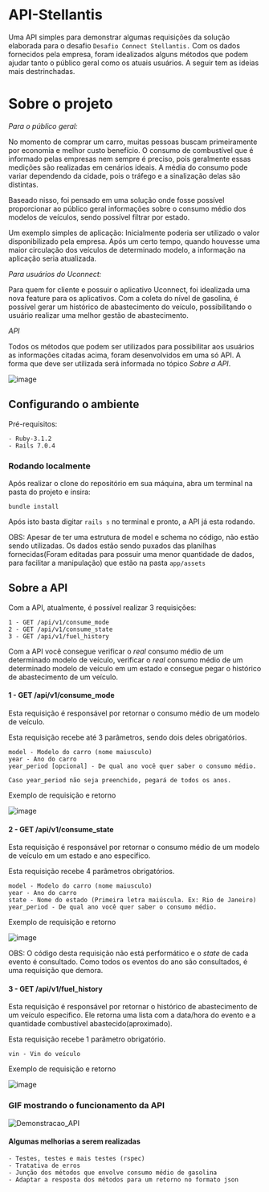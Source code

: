 
# API-Stellantis

Uma API simples para demonstrar algumas requisições da solução elaborada para o desafio `Desafio Connect Stellantis.`
Com os dados fornecidos pela empresa, foram idealizados alguns métodos que podem ajudar tanto
o público geral como os atuais usuários. A seguir tem as ideias mais destrinchadas.

# Sobre o projeto

*Para o público geral:*

No momento de comprar um carro, muitas pessoas buscam primeiramente por economia e melhor custo benefício.
O consumo de combustível que é informado pelas empresas nem sempre é preciso, pois geralmente
essas medições são realizadas em cenários ideais. A média do consumo pode variar dependendo da
cidade, pois o tráfego e a sinalização delas são distintas. 

Baseado nisso, foi pensado em uma solução onde fosse possível proporcionar
ao público geral informações sobre o consumo médio dos modelos de veículos, sendo possível
filtrar por estado.

Um exemplo simples de aplicação: Inicialmente poderia ser utilizado o valor disponibilizado
pela empresa. Após um certo tempo, quando houvesse uma maior circulação dos veículos
de determinado modelo, a informação na aplicação seria atualizada.

*Para usuários do Uconnect:*

Para quem for cliente e possuir o aplicativo Uconnect, foi idealizada uma
nova feature para os aplicativos. Com a coleta do nível de gasolina, é
possível gerar um histórico de abastecimento do veículo, possibilitando o usuário 
realizar uma melhor gestão de abastecimento.

*API*

Todos os métodos que podem ser utilizados para possibilitar aos usuários
as informações citadas acima, foram desenvolvidos em uma só API. A forma que
deve ser utilizada será informada no tópico _Sobre a API_.

![image](https://user-images.githubusercontent.com/22120173/193704171-a4a6319e-9e91-4692-a973-0280236a07e6.png)

## Configurando o ambiente

Pré-requisitos: 

    - Ruby-3.1.2 
    - Rails 7.0.4

### Rodando localmente

Após realizar o clone do repositório em sua máquina, abra um terminal na
pasta do projeto e insira:

`bundle install`

Após isto basta digitar `rails s` no terminal e pronto, a API já esta rodando.

OBS: Apesar de ter uma estrutura de model e schema no código, não estão sendo
utilizadas. Os dados estão sendo puxados das planilhas fornecidas(Foram editadas
para possuir uma menor quantidade de dados, para facilitar a manipulação) que
estão na pasta `app/assets`

## Sobre a API

Com a API, atualmente, é possível realizar 3 requisições:
```
1 - GET /api/v1/consume_mode
2 - GET /api/v1/consume_state
3 - GET /api/v1/fuel_history
```

Com a API você consegue verificar o *real* consumo médio de um determinado 
modelo de veículo, verificar o *real* consumo médio de um determinado modelo
de veículo em um estado e consegue pegar o histórico de abastecimento de um 
veículo. 

#### 1 - GET /api/v1/consume_mode

Esta requisição é responsável por retornar o consumo médio de um modelo de veículo.

Esta requisição recebe até 3 parâmetros, sendo dois deles obrigatórios.

```
model - Modelo do carro (nome maiusculo)
year - Ano do carro 
year_period [opcional] - De qual ano você quer saber o consumo médio.

Caso year_period não seja preenchido, pegará de todos os anos.
```

Exemplo de requisição e retorno

![image](https://user-images.githubusercontent.com/22120173/193705127-d632f755-228a-4163-90bf-ac3bc3799cb2.png)

#### 2 - GET /api/v1/consume_state

Esta requisição é responsável por retornar o consumo médio de um modelo de veículo em
um estado e ano especifico.

Esta requisição recebe 4 parâmetros obrigatórios.

```
model - Modelo do carro (nome maiusculo)
year - Ano do carro 
state - Nome do estado (Primeira letra maiúscula. Ex: Rio de Janeiro)
year_period - De qual ano você quer saber o consumo médio.
```
Exemplo de requisição e retorno

![image](https://user-images.githubusercontent.com/22120173/193708657-85b4ba0b-b8c3-465c-a903-6678dc427b38.png)

OBS: O código desta requisição não está performático e o _state_ de cada evento
é consultado. Como todos os eventos do ano são consultados, é uma requisição que 
demora.
#### 3 - GET /api/v1/fuel_history

Esta requisição é responsável por retornar o histórico de abastecimento de um veículo
especifico. Ele retorna uma lista com a data/hora do evento e a quantidade combustível
abastecido(aproximado).

Esta requisição recebe 1 parâmetro obrigatório.

```
vin - Vin do veículo
```

Exemplo de requisição e retorno

![image](https://user-images.githubusercontent.com/22120173/193707487-81b1dfe3-d547-4986-b594-4fd9fe383a29.png)


### GIF mostrando o funcionamento da API
![Demonstracao_API](https://user-images.githubusercontent.com/22120173/193710233-e39aeb56-ab1c-4ccf-b83d-d89c6fa3ffd1.gif)

#### Algumas melhorias a serem realizadas
    - Testes, testes e mais testes (rspec)
    - Tratativa de erros
    - Junção dos métodos que envolve consumo médio de gasolina
    - Adaptar a resposta dos métodos para um retorno no formato json
    

